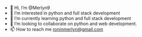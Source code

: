 - 👋 Hi, I’m @Merlyn9
- 👀 I’m interested in python and full stack development
- 🌱 I’m currently learning python and full stack development
- 💞️ I’m looking to collaborate on python and web development.
- 📫 How to reach me roninmerlyn@gmail.com

<!---
Merlyn9/Merlyn9 is a ✨ special ✨ repository because its `README.md` (this file) appears on your GitHub profile.
You can click the Preview link to take a look at your changes.
--->
